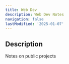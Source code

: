 ```yaml
---
title: Web Dev
description: Web Dev Notes
navigation: false
lastModified: '2025-01-07'
---
```


## Description 

Notes on public projects